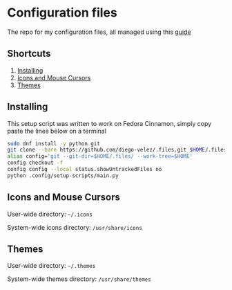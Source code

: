 # Configuration files
The repo for my configuration files, all managed using this [guide](https://www.atlassian.com/git/tutorials/dotfiles)

## Shortcuts
1. [Installing](#installing)
2. [Icons and Mouse Cursors](#icons-and-mouse-cursors)
3. [Themes](#themes)

## Installing
This setup script was written to work on Fedora Cinnamon, simply copy paste the lines below on a terminal
```bash
sudo dnf install -y python git
git clone --bare https://github.com/diego-velez/.files.git $HOME/.files
alias config='git --git-dir=$HOME/.files/ --work-tree=$HOME'
config checkout -f
config config --local status.showUntrackedFiles no
python .config/setup-scripts/main.py
```

## Icons and Mouse Cursors
User-wide directory: `~/.icons`

System-wide icons directory: `/usr/share/icons`

## Themes
User-wide directory: `~/.themes`

System-wide themes directory: `/usr/share/themes`
